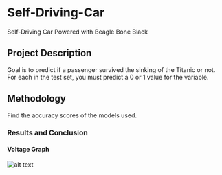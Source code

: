 # Self-Driving-Car
Self-Driving Car Powered with Beagle Bone Black


## Project Description
Goal is to predict if a passenger survived the sinking of the Titanic or not. For each in the test set, you must predict a 0 or 1 value for the variable.

## Methodology
Find the accuracy scores of the models used.


### Results and Conclusion

#### Voltage Graph
![alt text](https://drive.google.com/file/d/1dsikvqrIxPHtMrGrLfwT0agH7pPzOdQL/view?usp=sharing)
